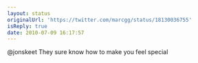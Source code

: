 ```yaml
---
layout: status
originalUrl: 'https://twitter.com/marcgg/status/18130036755'
isReply: true
date: 2010-07-09 16:17:57
---
```


@jonskeet They sure know how to make you feel special
